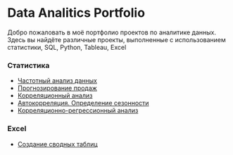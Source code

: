 # Data Analitics Portfolio

Добро пожаловать в моё портфолио проектов по аналитике данных.
Здесь вы найдёте различные проекты, выполненные с использованием статистики, SQL,  Python, Tableau, Excel

### Статистика
- [Частотный анализ данных](./Statistic/Task_1/summary.md)
- [Прогнозирование продаж](./Statistic/Task_2/summary.md)
- [Корреляционный анализ](./Statistic/Task_3/summary.md)
- [Автокорреляция. Определение сезонности](./Statistic/Task_4/summary.md)
- [Корреляционно-регрессионный анализ](./Statistic/Task_5/summary.md)
  
### Excel
- [Создание сводных таблиц](./Excel/Task_1/summary.md)
  
